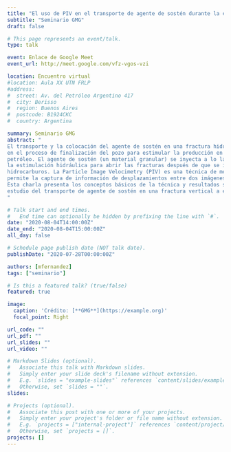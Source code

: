 ```yaml
---
title: "El uso de PIV en el transporte de agente de sostén durante la estimulación hidráulica"
subtitle: "Seminario GMG"
draft: false

# This page represents an event/talk.
type: talk

event: Enlace de Google Meet
event_url: http://meet.google.com/vfz-vgos-vzi

location: Encuentro virtual
#location: Aula XX UTN FRLP
#address:
#  street: Av. del Petróleo Argentino 417
#  city: Berisso
#  region: Buenos Aires
#  postcode: B1924CKC
#  country: Argentina

summary: Seminario GMG
abstract: "
El transporte y la colocación del agente de sostén en una fractura hidráulica es una fase crucial
en el proceso de finalización del pozo para estimular la producción en los yacimientos de gas y
petróleo. El agente de sostén (un material granular) se inyecta a lo largo de los fluidos durante
la estimulación hidráulica para abrir las fracturas después de que se inicia la producción de
hidrocarburos. La Particle Image Velocimetry (PIV) es una técnica de medición no intrusiva, que
permite la captura de información de desplazamientos entre dos imágenes en fracciones de segundo.
Esta charla presenta los conceptos básicos de la técnica y resultados sobre el uso de PIV para el
estudio del transporte de agente de sostén en una fractura vertical a escala de laboratorio.
"

# Talk start and end times.
#   End time can optionally be hidden by prefixing the line with `#`.
date: "2020-08-04T14:00:00Z"
date_end: "2020-08-04T15:00:00Z"
all_day: false

# Schedule page publish date (NOT talk date).
publishDate: "2020-07-28T00:00:00Z"

authors: [mfernandez]
tags: ["seminario"]

# Is this a featured talk? (true/false)
featured: true

image:
  caption: 'Crédito: [**GMG**](https://example.org)'
  focal_point: Right

url_code: ""
url_pdf: ""
url_slides: ""
url_video: ""

# Markdown Slides (optional).
#   Associate this talk with Markdown slides.
#   Simply enter your slide deck's filename without extension.
#   E.g. `slides = "example-slides"` references `content/slides/example-slides.md`.
#   Otherwise, set `slides = ""`.
slides:

# Projects (optional).
#   Associate this post with one or more of your projects.
#   Simply enter your project's folder or file name without extension.
#   E.g. `projects = ["internal-project"]` references `content/project/deep-learning/index.md`.
#   Otherwise, set `projects = []`.
projects: []
---
```


